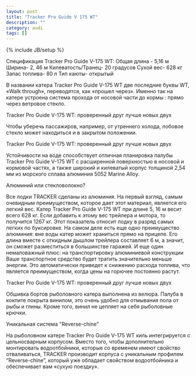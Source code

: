 ```yaml
---
layout: post
title: "Tracker Pro Guide V 175 WT"
description: ""
category: audi
tags: []
---
```

{% include JB/setup %}

Спецификация Tracker Pro Guide V-175 WT:
Общая длина - 5,16 м
Ширина- 2, 46 м
Килеватость/Транец- 20 градусов
Сухой вес- 628 кг
Запас топлива- 80 л
Тип каюты- открытый

В названии катера Tracker Pro Guide V-175 WT две последние буквы WT, «Walk through», переводятся, как «прошел через». Именно так на катере устроена система прохода от носовой части до кормы : прямо через ветровое стекло.

Tracker Pro Guide V-175 WT: проверенный друг лучше новых двух <!-- more -->

Чтобы уберечь пассажиров, например, от утреннего холода, лобовое стекло может находиться и в закрытом положении.

Tracker Pro Guide V-175 WT: проверенный друг лучше новых двух

Устойчивости на воде способствует отличная планировка палубы Tracker Pro Guide V-175 WT с расширенной поверхностью в носовой и кормовой частях, а также широкий и килеватый корпус толщиной 2,54 мм из морского сплава алюминия 5052 Marine Alloy.

Алюминий или стекловолокно?

Все лодки TRACKER сделаны из алюминия. На первый взгляд, самым очевидным преимуществом, которое дает этот материал, является его легкий вес. Катер Tracker Pro Guide V-175 WT при длине 5, 16 м весит всего 628 кг. Если добавить к этому вес трейлера и мотора, то получится 1267 кг. Этот показатель относит лодку в разряд самых легких по буксировке. На самом деле есть еще одно преимущество алюминия: вне воды катер может храниться прямо на прицепе. Его длина вместе с откидным дышлом трейлера составляет 6 м, а значит, он сможет разместиться в большинстве гаражей. И еще один немаловажный плюс: на транспортировку алюминиевой конструкции Ваше транспортное средство будет тратить значительно меньше энергии. Это автоматически приведет к снижению расхода топлива, что является преимуществом, когда цены на горючее постоянно растут.

Tracker Pro Guide V-175 WT: проверенный друг лучше новых двух

Обшивка бортов рыболовного катера выполнена из велюра. Палуба в кокпите покрыта винилом, это очень удобно для отмывания пола от рыбы и глины. Кроме того, винил не цепляет на себя рыболовные крючки.

Уникальная система "Reverse-chine"

На рыболовном катере Tracker Pro Guide V-175 WT киль интегрируется с цельносварным корпусом. Вместо того, чтобы дополнительно монтировать водоотбойники, которые со временем имеют свойство отваливаться, TRACKER производит корпуса с уникальным профилем “Reverse-chine”, который уже обладает свойством водоотбойника и обеспечивает вам «сухую поездку».

